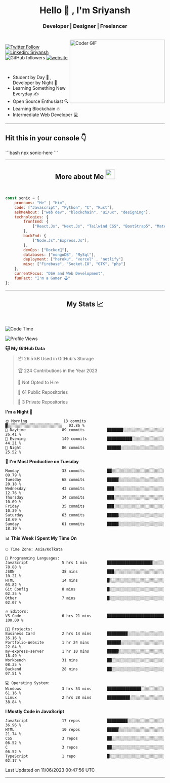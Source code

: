 
<h1 align="center">Hello  👋 , I'm Sriyansh</h1>
<h3 align="center">Developer | Designer | Freelancer </h3>
<br>
<img alt="Coder GIF" align="right" height=200 width=300 src="https://miro.medium.com/max/1360/0*7Q3yvSIv_t0ioJ-Z.gif" />

[![Twitter Follow](https://img.shields.io/twitter/follow/ShivamSriyansh?label=Follow)](https://twitter.com/intent/follow?screen_name=ShivamSriyansh)
[![Linkedin: Sriyansh](https://img.shields.io/badge/-Sriyansh-blue?style=flat-square&logo=Linkedin&logoColor=white&link=https://www.linkedin.com/in/sriyansh-shivam/)](https://www.linkedin.com/in/sriyansh-shivam/)
![GitHub followers](https://img.shields.io/github/followers/SoNiC-HeRE?label=Follow&style=social)
[![website](https://img.shields.io/badge/Website-46a2f1.svg?&style=flat-square&logo=Google-Chrome&logoColor=white&link=https://ss-portfolio.vercel.app/)](https://ss-portfolio.vercel.app/)

<br/>

- Student by Day 🌅 , Developer by Night 🌃
- Learning Something New Everyday ✍️
- Open Source Enthusiast 🔍
- Learning Blockchain 🔥
- Intermediate Web Developer 💻



<hr/>

<h2>Hit this in your console 👇</h2>
```bash
npx sonic-here
```

<hr/>
<h2 align="center">More about Me <img src="https://emojis.slackmojis.com/emojis/images/1531849430/4246/blob-sunglasses.gif?1531849430" width="30"/> </h3>
<br>

```javascript
const sonic = {
    pronouns: "He" | "Him",
    code: ["Javascript", "Python", "C", "Rust"],
    askMeAbout: ["web dev", "blockchain", "ui/ux", "designing"],
    technologies: {
        frontEnd: {
            ["React.Js", "Next.Js", "Tailwind CSS", "BootStrap5", "MaterialUI"]
        },
        backEnd: {
            ["Node.Js","Express.Js"],
        },
        devOps: ["Docker🐳"],
        databases: ["mongoDB", "MySql"],
        deployment: ["heroku", "vercel" , "netlify"]
        misc: ["Firebase", "Socket.IO", "GTK", "php"]
    },
    currentFocus: "DSA and Web Development",
    funFact: "I'm a Gamer 🕹️"
};
```
<hr/>

<h2 align="center"> My Stats 📈 </h2>
<br />

<!--START_SECTION:waka-->
![Code Time](http://img.shields.io/badge/Code%20Time-15%20hrs%2047%20mins-blue)

![Profile Views](http://img.shields.io/badge/Profile%20Views-16-blue)

**🐱 My GitHub Data** 

> 📦 26.5 kB Used in GitHub's Storage 
 > 
> 🏆 224 Contributions in the Year 2023
 > 
> 🚫 Not Opted to Hire
 > 
> 📜 61 Public Repositories 
 > 
> 🔑 3 Private Repositories 
 > 
**I'm a Night 🦉** 

```text
🌞 Morning                13 commits          █░░░░░░░░░░░░░░░░░░░░░░░░   03.86 % 
🌆 Daytime                89 commits          ███████░░░░░░░░░░░░░░░░░░   26.41 % 
🌃 Evening                149 commits         ███████████░░░░░░░░░░░░░░   44.21 % 
🌙 Night                  86 commits          ██████░░░░░░░░░░░░░░░░░░░   25.52 % 
```
📅 **I'm Most Productive on Tuesday** 

```text
Monday                   33 commits          ██░░░░░░░░░░░░░░░░░░░░░░░   09.79 % 
Tuesday                  68 commits          █████░░░░░░░░░░░░░░░░░░░░   20.18 % 
Wednesday                43 commits          ███░░░░░░░░░░░░░░░░░░░░░░   12.76 % 
Thursday                 34 commits          ███░░░░░░░░░░░░░░░░░░░░░░   10.09 % 
Friday                   35 commits          ███░░░░░░░░░░░░░░░░░░░░░░   10.39 % 
Saturday                 63 commits          █████░░░░░░░░░░░░░░░░░░░░   18.69 % 
Sunday                   61 commits          █████░░░░░░░░░░░░░░░░░░░░   18.10 % 
```


📊 **This Week I Spent My Time On** 

```text
🕑︎ Time Zone: Asia/Kolkata

💬 Programming Languages: 
JavaScript               5 hrs 1 min         ████████████████████░░░░░   78.88 % 
JSON                     38 mins             ███░░░░░░░░░░░░░░░░░░░░░░   10.21 % 
HTML                     14 mins             █░░░░░░░░░░░░░░░░░░░░░░░░   03.82 % 
Git Config               8 mins              █░░░░░░░░░░░░░░░░░░░░░░░░   02.35 % 
Other                    7 mins              █░░░░░░░░░░░░░░░░░░░░░░░░   02.07 % 

🔥 Editors: 
VS Code                  6 hrs 21 mins       █████████████████████████   100.00 % 

🐱‍💻 Projects: 
Business Card            2 hrs 14 mins       █████████░░░░░░░░░░░░░░░░   35.16 % 
Portfolio-Website        1 hr 24 mins        ██████░░░░░░░░░░░░░░░░░░░   22.04 % 
my-express-server        1 hr 10 mins        █████░░░░░░░░░░░░░░░░░░░░   18.49 % 
Workbench                31 mins             ██░░░░░░░░░░░░░░░░░░░░░░░   08.35 % 
Backend                  28 mins             ██░░░░░░░░░░░░░░░░░░░░░░░   07.51 % 

💻 Operating System: 
Windows                  3 hrs 53 mins       ███████████████░░░░░░░░░░   61.16 % 
Linux                    2 hrs 28 mins       ██████████░░░░░░░░░░░░░░░   38.84 % 
```

**I Mostly Code in JavaScript** 

```text
JavaScript               17 repos            █████████░░░░░░░░░░░░░░░░   36.96 % 
HTML                     10 repos            █████░░░░░░░░░░░░░░░░░░░░   21.74 % 
CSS                      3 repos             ██░░░░░░░░░░░░░░░░░░░░░░░   06.52 % 
C                        3 repos             ██░░░░░░░░░░░░░░░░░░░░░░░   06.52 % 
TypeScript               1 repo              █░░░░░░░░░░░░░░░░░░░░░░░░   02.17 % 
```




 Last Updated on 11/06/2023 00:47:56 UTC
<!--END_SECTION:waka-->
<hr />
